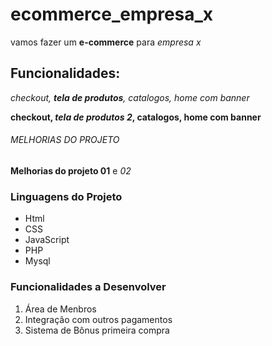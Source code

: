 # ecommerce_empresa_x
vamos fazer um **e-commerce** para *empresa x*

## Funcionalidades:

_checkout, **tela de produtos**, catalogos, home com banner_

**checkout, _tela de produtos 2_, catalogos, home com banner**

###### MELHORIAS DO PROJETO
__Melhorias do projeto 01__ e _02_

### Linguagens do Projeto

* Html
* CSS
* JavaScript
* PHP
* Mysql

### Funcionalidades a Desenvolver
1. Área de Menbros
2. Integração com outros pagamentos
3. Sistema de Bônus primeira compra

